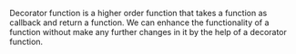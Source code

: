 Decorator function is a higher order function that takes a function as callback and return a function. We can enhance the functionality of a function without make any further changes in it by the help of a decorator function.